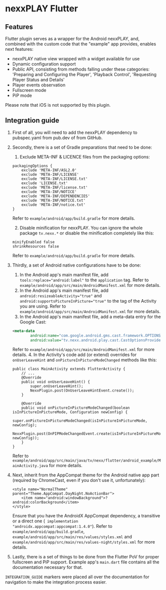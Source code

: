 # nexxPLAY Flutter

## Features

Flutter plugin serves as a wrapper for the Android nexxPLAY, and, combined
with the custom code that the "example" app provides, enables next features:

- nexxPLAY native view wrapped with a widget available for use
- Dynamic configuration support
- Public API, consisting from methods falling under these categories: 'Preparing and Configuring the Player', 'Playback Control', 'Requesting Player Status and Details'
- Player events observation
- Fullscreen mode
- PiP mode

Please note that iOS is not supported by this plugin.

## Integration guide

1. First of all, you will need to add the nexxPLAY dependency to pubspec.yaml from pub.dev of from GitHub. 

2. Secondly, there is a set of Gradle preparations that need to be done:
    1. Exclude META-INF & LICENCE files from the packaging options:
    ```
    packagingOptions {
        exclude 'META-INF/ASL2.0'
        exclude 'META-INF/LICENSE'
        exclude 'META-INF/LICENSE.txt'
        exclude 'LICENSE.txt'
        exclude 'META-INF/license.txt'
        exclude 'META-INF/NOTICE'
        exclude 'META-INF/DEPENDENCIES'
        exclude 'META-INF/NOTICE.txt'
        exclude 'META-INF/notice.txt'
    }
    ```
    Refer to `example/android/app/build.gradle` for more details.
    
    2. Disable minification for nexxPLAY. You can ignore the whole package `tv.nexx.*` or disable the minification completely
    like this:
    ```
    minifyEnabled false
    shrinkResources false
    ```
    Refer to `example/android/app/build.gradle` for more details. 

3. Thirdly, a set of Android native configurations have to be done:
    1. In the Android app's main manifest file, add `tools:replace="android:label"` to the `application` tag.
    Refer to `example/android/app/src/main/AndroidManifest.xml` for more details.
    2. In the Android app's main manifest file, add `android:resizeableActivity="true"` and  `android:supportsPictureInPicture="true"` to the tag of the Activity you are using.
    Refer to `example/android/app/src/main/AndroidManifest.xml` for more details.
    3. In the Android app's main manifest file, add a meta-data entry for the Google Cast: 
    ```xml
    <meta-data
            android:name="com.google.android.gms.cast.framework.OPTIONS_PROVIDER_CLASS_NAME"
            android:value="tv.nexx.android.play.cast.CastOptionsProvider" />
    ```
    Refer to `example/android/app/src/main/AndroidManifest.xml` for more details.
    4. In the Activity's code add (or extend) overrides for `onUserLeaveHint` and `onPictureInPictureModeChanged` methods like this:
    ```
    public class MainActivity extends FlutterActivity {
        // ...
        @Override
        public void onUserLeaveHint() {
            super.onUserLeaveHint();
            NexxPlugin.post(OnUserLeaveHintEvent.create());
        }
        
        @Override
        public void onPictureInPictureModeChanged(boolean isInPictureInPictureMode, Configuration newConfig) {
            super.onPictureInPictureModeChanged(isInPictureInPictureMode, newConfig);
            NexxPlugin.post(OnPIPModeChangedEvent.create(isInPictureInPictureMode, newConfig));
        }
    }
    ```
    Refer to `example/android/app/src/main/java/tv/nexx/flutter/android_example/MainActivity.java` for more details.

4. Next, inherit from the AppCompat theme for the Android native app part (required by ChromeCast, even if you don't use it, unfortunately):
    ```
    <style name="NormalTheme" parent="Theme.AppCompat.DayNight.NoActionBar">
        <item name="android:windowBackground">?android:colorBackground</item>
    </style>
   ```
   Ensure that you have the AndroidX AppCompat dependency, a transitive or a direct one (`
   implementation "androidx.appcompat:appcompat:1.4.0"`). Refer to `example/android/app/build.gradle`, `example/android/app/src/main/res/values/styles.xml` and `example/android/app/src/main/res/values-night/styles.xml` for more details. 

5. Lastly, there is a set of things to be done from the Flutter PoV for proper fullscreen and PiP support. Example app's `main.dart` file contains all the documentation necessary for that.

`INTEGRATION_GUIDE` markers were placed all over the documentation for navigation to make the integration process easier.